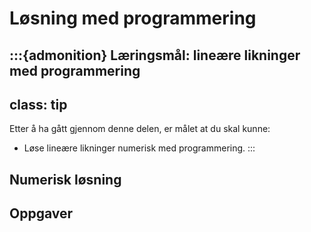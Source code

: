 # Løsning med programmering

:::{admonition} Læringsmål: lineære likninger med programmering
---
class: tip
---
Etter å ha gått gjennom denne delen, er målet at du skal kunne:
* Løse lineære likninger numerisk med programmering.
:::


## Numerisk løsning

## Oppgaver